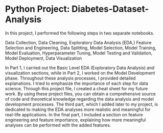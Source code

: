 # Python Project: Diabetes-Dataset-Analysis
In this project, I performed the following steps in two separate notebooks.

Data Collection, Data Cleaning, Exploratory Data Analysis (EDA,) Feature Selection and Engineering, Data Splitting, Model Selection, Model Training, Model Evaluation, Hyperparameter Tuning, Model Testing and Validation, Model Deployment, Data Visualization

In Part 1, I carried out the Basic Level EDA (Exploratory Data Analysis) and visualization sections, while in Part 2, I worked on the Model Development phase. Throughout these analysis processes, I provided detailed explanations. I tried to emphasize the importance of each step for data science. Through this project file, I created a cheat sheet for my future work. By using these project files, you can obtain a comprehensive source of code and theoretical knowledge regarding the data analysis and model development processes.
The third part, which I added later to my project, is dedicated to making the EDA analyses more realistic and meaningful for real-life applications. In the final part, I included a section on feature engineering and feature importance, explaining how more meaningful analyses can be performed with the added features.







